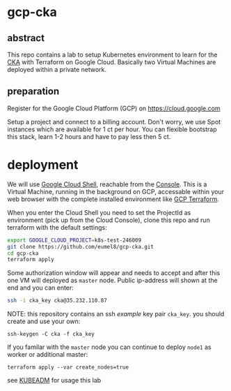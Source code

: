 # gcp-cka

## abstract

This repo contains a lab to setup Kubernetes environment to learn for the [CKA](https://www.cncf.io/training/certification/cka/) with Terraform on Google Cloud. Basically two Virtual Machines are deployed within a private network.


## preparation

Register for the Google Cloud Platform (GCP) on https://cloud.google.com

Setup a project and connect to a billing account. Don't worry, we use Spot instances which are available for 1 ct per hour. You can flexible bootstrap this stack, learn 1-2 hours and have to pay less then 5 ct.

# deployment

We will use [Google Cloud Shell](https://shell.cloud.google.com), reachable from the [Console](https://console.cloud.google.com). This is a Virtual Machine, running in the background on GCP, accessable within your web browser with the complete installed environment like [GCP Terraform](https://cloud.google.com/docs/terraform/basic-commands?hl=de).

When you enter the Cloud Shell you need to set the ProjectId as environment (pick up from the Cloud Console), clone this repo and run terraform with the default settings:

```bash
export GOOGLE_CLOUD_PROJECT=k8s-test-246009
git clone https://github.com/eumel8/gcp-cka.git
cd gcp-cka
terraform apply
```

Some authorization window will appear and needs to accept and after this one VM will deployed as `master` node. Public ip-address will shown at the end and you can enter:

```bash
ssh -i cka_key cka@35.232.110.87
```

NOTE: this repository contains an ssh *example* key pair `cka_key`. you should create and use your own:

```
ssh-keygen -C cka -f cka_key
```

If you familar with the `master` node you can continue to deploy `node1` as worker or additional master:

```
terraform apply --var create_nodes=true
```

see [KUBEADM](KUBEADM.md) for usage this lab

